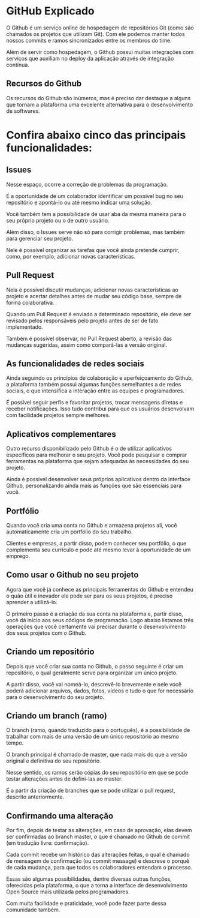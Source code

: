 # GitHub Explicado

O Github é um serviço online de hospedagem de repositórios Git (como são chamados os projetos que utilizam Git). Com ele podemos manter todos nossos commits e ramos sincronizados entre os membros do time.

Além de servir como hospedagem, o Github possui muitas integrações com serviços que auxiliam no deploy da aplicação através de integração contínua.

## Recursos do Github
Os recursos do Github são inúmeros, mas é preciso dar destaque a alguns que tornam a plataforma uma excelente alternativa para o desenvolvimento de softwares.

# Confira abaixo cinco das principais funcionalidades:

## Issues
Nesse espaço, ocorre a correção de problemas da programação.

É a oportunidade de um colaborador identificar um possível bug no seu repositório e apontá-lo ou até mesmo indicar uma solução.

Você também tem a possibilidade de usar aba da mesma maneira para o seu próprio projeto ou o de outro usuário.

Além disso, o Issues serve não só para corrigir problemas, mas também para gerenciar seu projeto.

Nele é possível organizar as tarefas que você ainda pretende cumprir, como, por exemplo, adicionar novas características.

## Pull Request
Nela é possível discutir mudanças, adicionar novas características ao projeto e acertar detalhes antes de mudar seu código base, sempre de forma colaborativa.

Quando um Pull Request é enviado a determinado repositório, ele deve ser revisado pelos responsáveis pelo projeto antes de ser de fato implementado.

Também é possível observar, no Pull Request aberto, a revisão das mudanças sugeridas, assim como compará-las a versão original.  

## As funcionalidades de redes sociais
Ainda seguindo os princípios de colaboração e aperfeiçoamento do Github, a plataforma também possui algumas funções semelhantes a de redes sociais, o que intensifica a interação entre as equipes e programadores.

É possível seguir perfis e favoritar projetos, trocar mensagens diretas e receber notificações. Isso tudo contribui para que os usuários desenvolvam com facilidade projetos sempre melhores.

## Aplicativos complementares
Outro recurso disponibilizado pelo Github é o de utilizar aplicativos específicos para melhorar o seu projeto. Você pode pesquisar e comprar ferramentas na plataforma que sejam adequadas às necessidades do seu projeto.

Ainda é possível desenvolver seus próprios aplicativos dentro da interface Github, personalizando ainda mais as funções que são essenciais para você.

## Portfólio
Quando você cria uma conta no Github e armazena projetos ali, você automaticamente cria um portfólio do seu trabalho.

Clientes e empresas, a partir disso, podem conhecer seu portfólio, o que complementa seu currículo e pode até mesmo levar à oportunidade de um emprego.

## Como usar o Github no seu projeto
Agora que você já conhece as principais ferramentas do Github e entendeu o quão útil e inovador ele pode ser para os seus projetos, é preciso aprender a utilizá-lo.

O primeiro passo é a criação da sua conta na plataforma e, partir disso, você dá início aos seus códigos de programação. Logo abaixo listamos três operações que você certamente vai precisar durante o desenvolvimento dos seus projetos com o Github.

## Criando um repositório
Depois que você criar sua conta no Github, o passo seguinte é criar um repositório, o qual geralmente serve para organizar um único projeto.

A partir disso, você vai nomeá-lo, descrevê-lo brevemente e nele você poderá adicionar arquivos, dados, fotos, vídeos e tudo o que for necessário para o desenvolvimento do seu projeto.

## Criando um branch (ramo)
O branch (ramo, quando traduzido para o português), é a possibilidade de trabalhar com mais de uma versão de um único repositório ao mesmo tempo.

O branch principal é chamado de master, que nada mais do que a versão original e definitiva do seu repositório.

Nesse sentido, os ramos serão cópias do seu repositório em que se pode testar alterações antes de defini-las ao master.

É a partir da criação de branches que se pode utilizar o pull request, descrito anteriormente.

## Confirmando uma alteração
Por fim, depois de testar as alterações, em caso de aprovação, elas devem ser confirmadas ao branch master, o que é chamado no Github de commit (em tradução livre: confirmação).

Cada commit recebe um histórico das alterações feitas, o qual é chamado de mensagem de confirmação (ou commit message) e descreve o porquê de cada mudança, para que todos os colaboradores entendam o processo.

Essas são algumas possibilidades, dentre diversas outras funções, oferecidas pela plataforma, o que a torna a interface de desenvolvimento Open Source mais utilizada pelos programadores.

Com muita facilidade e praticidade, você pode fazer parte dessa comunidade também.